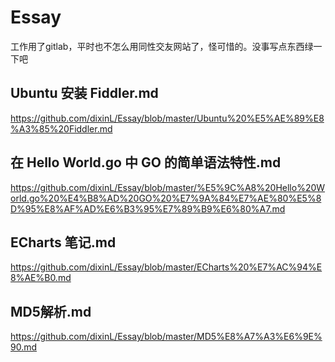 # Essay
工作用了gitlab，平时也不怎么用同性交友网站了，怪可惜的。没事写点东西绿一下吧
## Ubuntu 安装 Fiddler.md
https://github.com/dixinL/Essay/blob/master/Ubuntu%20%E5%AE%89%E8%A3%85%20Fiddler.md
## 在 Hello World.go 中 GO 的简单语法特性.md
https://github.com/dixinL/Essay/blob/master/%E5%9C%A8%20Hello%20World.go%20%E4%B8%AD%20GO%20%E7%9A%84%E7%AE%80%E5%8D%95%E8%AF%AD%E6%B3%95%E7%89%B9%E6%80%A7.md
## ECharts 笔记.md
https://github.com/dixinL/Essay/blob/master/ECharts%20%E7%AC%94%E8%AE%B0.md
## MD5解析.md
https://github.com/dixinL/Essay/blob/master/MD5%E8%A7%A3%E6%9E%90.md
